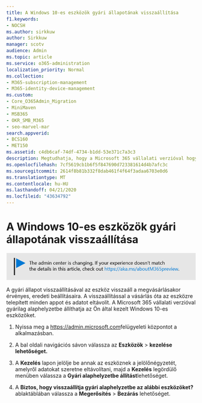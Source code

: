 ```yaml
---
title: A Windows 10-es eszközök gyári állapotának visszaállítása
f1.keywords:
- NOCSH
ms.author: sirkkuw
author: Sirkkuw
manager: scotv
audience: Admin
ms.topic: article
ms.service: o365-administration
localization_priority: Normal
ms.collection:
- M365-subscription-management
- M365-identity-device-management
ms.custom:
- Core_O365Admin_Migration
- MiniMaven
- MSB365
- OKR_SMB_M365
- seo-marvel-mar
search.appverid:
- BCS160
- MET150
ms.assetid: c4db6caf-74df-4734-b1dd-53e371c7a3c3
description: Megtudhatja, hogy a Microsoft 365 vállalati verzióval hogyan állíthatja vissza gyárilag az Ön által kezelt Windows 10-es eszközöket, és hogyan állíthatja vissza őket az eredeti beállításokhoz vásárláskor.
ms.openlocfilehash: 7cf5619cb1b6f5f847690d723381614d4b7afc3c
ms.sourcegitcommit: 2614f8b81b332f8dab461f4f64f3adaa6703e0d6
ms.translationtype: MT
ms.contentlocale: hu-HU
ms.lasthandoff: 04/21/2020
ms.locfileid: "43634792"
---
```

# <a name="reset-windows-10-devices-to-their-factory-settings"></a>A Windows 10-es eszközök gyári állapotának visszaállítása

[![A megjelenő címke figyelmeztet a felügyeleti központ változásaira, további részleteket itt talál: aka.ms/aboutM365preview.](../media/m365admincenterchanging.png)](https://docs.microsoft.com/office365/admin/microsoft-365-admin-center-preview)

A gyári állapot visszaállításával az eszköz visszaáll a megvásárlásakor érvényes, eredeti beállításaira. A visszaállítással a vásárlás óta az eszközre telepített minden appot és adatot eltávolít. A Microsoft 365 vállalati verzióval gyárilag alaphelyzetbe állíthatja az Ön által kezelt Windows 10-es eszközöket.
  
1. Nyissa meg a <a href="https://go.microsoft.com/fwlink/p/?linkid=837890" target="_blank">https://admin.microsoft.com</a>felügyeleti központot a alkalmazásban.
    
2. A bal oldali navigációs sávon válassza az **Eszközök** \> **kezelése lehetőséget.**

3. A **Kezelés** lapon jelölje be annak az eszköznek a jelölőnégyzetét, amelyről adatokat szeretne eltávolítani, majd a **Kezelés** legördülő menüben válassza a **Gyári alaphelyzetbe állítást**lehetőséget.
    
4. A **Biztos, hogy visszaállítja gyári alaphelyzetbe az alábbi eszközöket?** ablaktáblában válassza a **Megerősítés** \> **Bezárás** lehetőséget.
    
  

